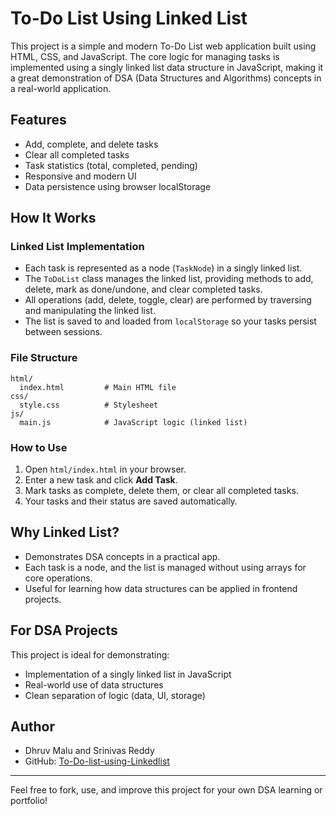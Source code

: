 
# To-Do List Using Linked List

This project is a simple and modern To-Do List web application built using HTML, CSS, and JavaScript. The core logic for managing tasks is implemented using a singly linked list data structure in JavaScript, making it a great demonstration of DSA (Data Structures and Algorithms) concepts in a real-world application.

## Features
- Add, complete, and delete tasks
- Clear all completed tasks
- Task statistics (total, completed, pending)
- Responsive and modern UI
- Data persistence using browser localStorage

## How It Works

### Linked List Implementation
- Each task is represented as a node (`TaskNode`) in a singly linked list.
- The `ToDoList` class manages the linked list, providing methods to add, delete, mark as done/undone, and clear completed tasks.
- All operations (add, delete, toggle, clear) are performed by traversing and manipulating the linked list.
- The list is saved to and loaded from `localStorage` so your tasks persist between sessions.

### File Structure
```
html/
  index.html         # Main HTML file
css/
  style.css          # Stylesheet
js/
  main.js            # JavaScript logic (linked list)
```

### How to Use
1. Open `html/index.html` in your browser.
2. Enter a new task and click **Add Task**.
3. Mark tasks as complete, delete them, or clear all completed tasks.
4. Your tasks and their status are saved automatically.

## Why Linked List?
- Demonstrates DSA concepts in a practical app.
- Each task is a node, and the list is managed without using arrays for core operations.
- Useful for learning how data structures can be applied in frontend projects.

## For DSA Projects
This project is ideal for demonstrating:
- Implementation of a singly linked list in JavaScript
- Real-world use of data structures
- Clean separation of logic (data, UI, storage)

## Author
- Dhruv Malu and Srinivas Reddy
- GitHub: [To-Do-list-using-Linkedlist](https://github.com/yourusername/To-Do-list-using-Linkedlist)

---
Feel free to fork, use, and improve this project for your own DSA learning or portfolio!
